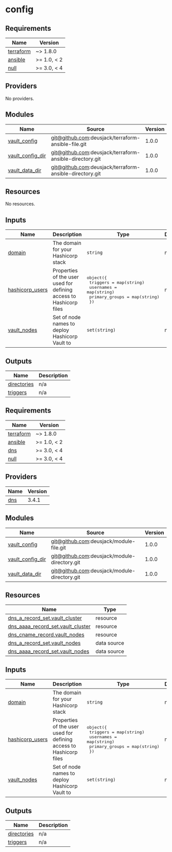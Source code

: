 # config

<!-- BEGIN_TF_DOCS -->
## Requirements

| Name | Version |
|------|---------|
| <a name="requirement_terraform"></a> [terraform](#requirement\_terraform) | ~> 1.8.0 |
| <a name="requirement_ansible"></a> [ansible](#requirement\_ansible) | >= 1.0, < 2 |
| <a name="requirement_null"></a> [null](#requirement\_null) | >= 3.0, < 4 |

## Providers

No providers.

## Modules

| Name | Source | Version |
|------|--------|---------|
| <a name="module_vault_config"></a> [vault\_config](#module\_vault\_config) | git@github.com:deusjack/terraform-ansible-file.git | 1.0.0 |
| <a name="module_vault_config_dir"></a> [vault\_config\_dir](#module\_vault\_config\_dir) | git@github.com:deusjack/terraform-ansible-directory.git | 1.0.0 |
| <a name="module_vault_data_dir"></a> [vault\_data\_dir](#module\_vault\_data\_dir) | git@github.com:deusjack/terraform-ansible-directory.git | 1.0.0 |

## Resources

No resources.

## Inputs

| Name | Description | Type | Default | Required |
|------|-------------|------|---------|:--------:|
| <a name="input_domain"></a> [domain](#input\_domain) | The domain for your Hashicorp stack | `string` | n/a | yes |
| <a name="input_hashicorp_users"></a> [hashicorp\_users](#input\_hashicorp\_users) | Properties of the user used for defining access to Hashicorp files | <pre>object({<br>    triggers       = map(string)<br>    usernames      = map(string)<br>    primary_groups = map(string)<br>  })</pre> | n/a | yes |
| <a name="input_vault_nodes"></a> [vault\_nodes](#input\_vault\_nodes) | Set of node names to deploy Hashicorp Vault to | `set(string)` | n/a | yes |

## Outputs

| Name | Description |
|------|-------------|
| <a name="output_directories"></a> [directories](#output\_directories) | n/a |
| <a name="output_triggers"></a> [triggers](#output\_triggers) | n/a |
<!-- END_TF_DOCS -->
<!-- BEGIN_TF_DOCS -->
## Requirements

| Name | Version |
|------|---------|
| <a name="requirement_terraform"></a> [terraform](#requirement\_terraform) | ~> 1.8.0 |
| <a name="requirement_ansible"></a> [ansible](#requirement\_ansible) | >= 1.0, < 2 |
| <a name="requirement_dns"></a> [dns](#requirement\_dns) | >= 3.0, < 4 |
| <a name="requirement_null"></a> [null](#requirement\_null) | >= 3.0, < 4 |

## Providers

| Name | Version |
|------|---------|
| <a name="provider_dns"></a> [dns](#provider\_dns) | 3.4.1 |

## Modules

| Name | Source | Version |
|------|--------|---------|
| <a name="module_vault_config"></a> [vault\_config](#module\_vault\_config) | git@github.com:deusjack/module-file.git | 1.0.0 |
| <a name="module_vault_config_dir"></a> [vault\_config\_dir](#module\_vault\_config\_dir) | git@github.com:deusjack/module-directory.git | 1.0.0 |
| <a name="module_vault_data_dir"></a> [vault\_data\_dir](#module\_vault\_data\_dir) | git@github.com:deusjack/module-directory.git | 1.0.0 |

## Resources

| Name | Type |
|------|------|
| [dns_a_record_set.vault_cluster](https://registry.terraform.io/providers/hashicorp/dns/latest/docs/resources/a_record_set) | resource |
| [dns_aaaa_record_set.vault_cluster](https://registry.terraform.io/providers/hashicorp/dns/latest/docs/resources/aaaa_record_set) | resource |
| [dns_cname_record.vault_nodes](https://registry.terraform.io/providers/hashicorp/dns/latest/docs/resources/cname_record) | resource |
| [dns_a_record_set.vault_nodes](https://registry.terraform.io/providers/hashicorp/dns/latest/docs/data-sources/a_record_set) | data source |
| [dns_aaaa_record_set.vault_nodes](https://registry.terraform.io/providers/hashicorp/dns/latest/docs/data-sources/aaaa_record_set) | data source |

## Inputs

| Name | Description | Type | Default | Required |
|------|-------------|------|---------|:--------:|
| <a name="input_domain"></a> [domain](#input\_domain) | The domain for your Hashicorp stack | `string` | n/a | yes |
| <a name="input_hashicorp_users"></a> [hashicorp\_users](#input\_hashicorp\_users) | Properties of the user used for defining access to Hashicorp files | <pre>object({<br>    triggers       = map(string)<br>    usernames      = map(string)<br>    primary_groups = map(string)<br>  })</pre> | n/a | yes |
| <a name="input_vault_nodes"></a> [vault\_nodes](#input\_vault\_nodes) | Set of node names to deploy Hashicorp Vault to | `set(string)` | n/a | yes |

## Outputs

| Name | Description |
|------|-------------|
| <a name="output_directories"></a> [directories](#output\_directories) | n/a |
| <a name="output_triggers"></a> [triggers](#output\_triggers) | n/a |
<!-- END_TF_DOCS -->
